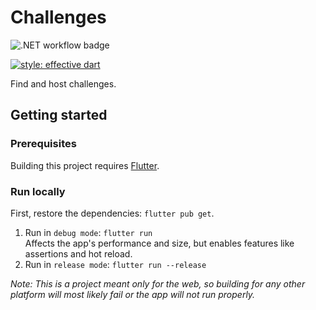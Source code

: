 # Challenges
![.NET workflow badge](https://github.com/TudorBatica/Challenges/workflows/pipeline/badge.svg)

[![style: effective dart](https://img.shields.io/badge/style-effective_dart-40c4ff.svg)](https://pub.dev/packages/effective_dart)

Find and host challenges.

## Getting started

### Prerequisites 

Building this project requires [Flutter](https://flutter.dev/docs/get-started/install).  

### Run locally

First, restore the dependencies: `flutter pub get`.  
1. Run in `debug mode`: `flutter run`  
Affects the app's performance and size, but enables features like assertions and hot reload.  
2. Run in  `release mode`: `flutter run --release`     

*Note: This is a project meant only for the web, so building for any other platform will most likely fail or the app will not run properly.*